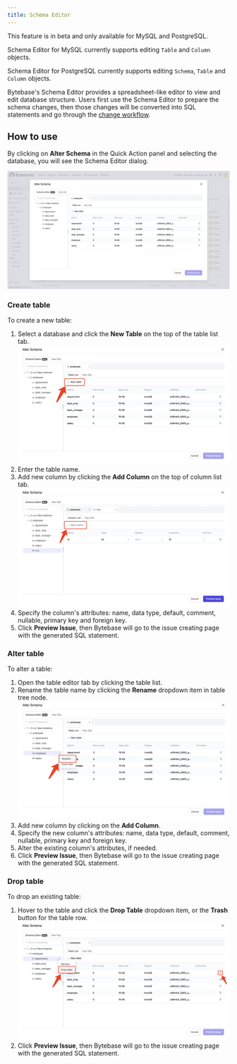 ```yaml
---
title: Schema Editor
---
```


<hint-block type="warning">

This feature is in beta and only available for MySQL and PostgreSQL.

Schema Editor for MySQL currently supports editing `Table` and `Column` objects.

Schema Editor for PostgreSQL currently supports editing `Schema`, `Table` and `Column` objects.

</hint-block>

Bytebase's Schema Editor provides a spreadsheet-like editor to view and edit database structure. Users first use the Schema Editor to prepare the schema changes, then those changes will be converted into SQL statements and go through the [change workflow](/docs/change-database/change-workflow).

## How to use

By clicking on **Alter Schema** in the Quick Action panel and selecting the database, you will see the Schema Editor dialog.

![schema-editor-dialog](/static/docs/change-database/schema-editor/schema-editor-dialog.webp)

### Create table

To create a new table:

1. Select a database and click the **New Table** on the top of the table list tab.
   ![create-table-button](/static/docs/change-database/schema-editor/create-table-button.webp)
1. Enter the table name.
1. Add new column by clicking the **Add Column** on the top of column list tab.
   ![add-column-button](/static/docs/change-database/schema-editor/add-column-button.webp)
1. Specify the column's attributes: name, data type, default, comment, nullable, primary key and foreign key.
1. Click **Preview Issue**, then Bytebase will go to the issue creating page with the generated SQL statement.

### Alter table

To alter a table:

1. Open the table editor tab by clicking the table list.
1. Rename the table name by clicking the **Rename** dropdown item in table tree node.
   ![table-rename-button](/static/docs/change-database/schema-editor/table-rename-button.webp)
1. Add new column by clicking on the **Add Column**.
1. Specify the new column's attributes: name, data type, default, comment, nullable, primary key and foreign key.
1. Alter the existing column's attributes, if needed.
1. Click **Preview Issue**, then Bytebase will go to the issue creating page with the generated SQL statement.

### Drop table

To drop an existing table:

1. Hover to the table and click the **Drop Table** dropdown item, or the **Trash** button for the table row.
   ![drop-table-button](/static/docs/change-database/schema-editor/drop-table-button.webp)
1. Click **Preview Issue**, then Bytebase will go to the issue creating page with the generated SQL statement.
